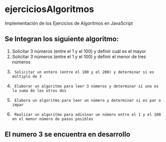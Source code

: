 # ejerciciosAlgoritmos
Implementación de los Ejercicios de Algoritmos en JavaScript

## Se Integran los siguiente algoritmo:

1.	Solicitar 3 números (entre el 1 y el 100) y definir cuál es el mayor
2.	Solicitar 3 números (entre el 1 y el 100) y definir el menor de tres números
4.      Solicitar un entero (entre el 100 y el 200) y determinar si es múltiplo de 3
5.      Elaborar un algoritmo para leer 3 números y determinar sí uno es la suma de los otros dos
6.      Elabora un algoritmo para leer un número y determinar si es par o impar



3.      Realizar un algoritmo para adivinar un número entre el 1 y el 100 en el menor número de pasos posibles

## El numero 3 se encuentra en desarrollo

